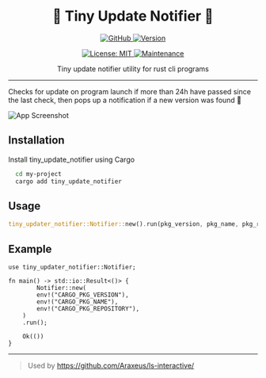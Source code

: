
<h1 align="center">🔔 Tiny Update Notifier 🔔</h1>

<p align="center">
  <a href="https://github.com/Araxeus/tiny-update-notifier" target="_blank">
    <img alt="GitHub" src="https://img.shields.io/badge/GitHub-100000?style=for-the-badge&logo=github&logoColor=white" />
  </a>
  <a href="https://crates.io/crates/tiny_update_notifier" target="_blank">
    <img alt="Version" src="https://img.shields.io/crates/v/tiny_update_notifier?logo=semanticweb&style=for-the-badge&labelColor=yellow&color=grey" onerror='this.onerror=undefined; this.src="https://img.shields.io/badge/version-1.0.0-blue.svg?cacheSeconds=2592000"'/>
  </a>
</p>
<p align="center">
  <a href="https://github.com/Araxeus/tiny-update-notifier/blob/main/LICENSE" target="_blank">
    <img alt="License: MIT" src="https://img.shields.io/github/license/Araxeus/tiny-update-notifier?color=blue&style=plastic" />
  </a>
  <a href="https://github.com/Araxeus/tiny-update-notifier" target="_blank">
    <img alt="Maintenance" src="https://img.shields.io/badge/Maintained%3F-yes-green.svg?style=plastic" />
  </a>
</p>

<p align="center">
Tiny update notifier utility for rust cli programs
</p>

---

Checks for update on program launch if more than 24h have passed since the last check, then pops up a notification if a new version was found 📢

![App Screenshot](https://user-images.githubusercontent.com/78568641/210151741-701ca397-d9bb-4acc-8e62-292a1d7495d4.png)

## Installation

Install tiny_update_notifier using Cargo

```bash
  cd my-project
  cargo add tiny_update_notifier
```
    
## Usage

```rust
tiny_updater_notifier::Notifier::new().run(pkg_version, pkg_name, pkg_repo_url)
```

## Example

```rust,no_run
use tiny_updater_notifier::Notifier;

fn main() -> std::io::Result<()> {
        Notifier::new(
        env!("CARGO_PKG_VERSION"),
        env!("CARGO_PKG_NAME"),
        env!("CARGO_PKG_REPOSITORY"),
    )
    .run();

    Ok(())
}
```
----
> Used by https://github.com/Araxeus/ls-interactive/
